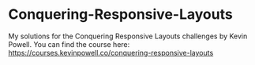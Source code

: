 # Conquering-Responsive-Layouts
My solutions for the Conquering Responsive Layouts challenges by Kevin Powell. You can find the course here: https://courses.kevinpowell.co/conquering-responsive-layouts
